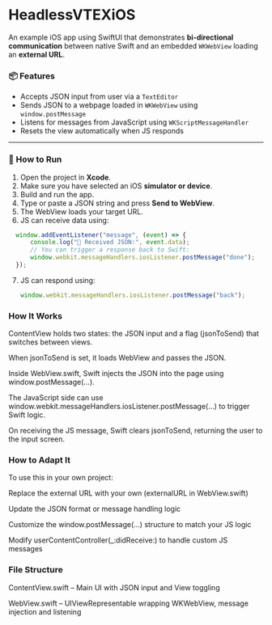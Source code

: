 # HeadlessVTEXiOS

An example iOS app using SwiftUI that demonstrates **bi-directional communication** between native Swift and an embedded `WKWebView` loading an **external URL**.

### 📦 Features

- Accepts JSON input from user via a `TextEditor`
- Sends JSON to a webpage loaded in `WKWebView` using `window.postMessage`
- Listens for messages from JavaScript using `WKScriptMessageHandler`
- Resets the view automatically when JS responds

---

### 🚀 How to Run

1. Open the project in **Xcode**.
2. Make sure you have selected an iOS **simulator or device**.
3. Build and run the app.
4. Type or paste a JSON string and press **Send to WebView**.
5. The WebView loads your target URL.
6. JS can receive data using:
  ```js
    window.addEventListener("message", (event) => {
        console.log("📩 Received JSON:", event.data);
        // You can trigger a response back to Swift:
        window.webkit.messageHandlers.iosListener.postMessage("done");
    });
  ```
7. JS can respond using:
   ```js
   window.webkit.messageHandlers.iosListener.postMessage("back");

### How It Works
ContentView holds two states: the JSON input and a flag (jsonToSend) that switches between views. 

When jsonToSend is set, it loads WebView and passes the JSON. 

Inside WebView.swift, Swift injects the JSON into the page using window.postMessage(...).

The JavaScript side can use window.webkit.messageHandlers.iosListener.postMessage(...) to trigger Swift logic.

On receiving the JS message, Swift clears jsonToSend, returning the user to the input screen.

### How to Adapt It
To use this in your own project:

Replace the external URL with your own (externalURL in WebView.swift)

Update the JSON format or message handling logic

Customize the window.postMessage(...) structure to match your JS logic

Modify userContentController(_:didReceive:) to handle custom JS messages

### File Structure
ContentView.swift – Main UI with JSON input and View toggling

WebView.swift – UIViewRepresentable wrapping WKWebView, message injection and listening